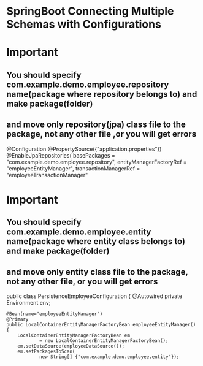 # SpringBoot Connecting Multiple Schemas with Configurations


# Important
## You should specify com.example.demo.employee.repository name(package where repository belongs to) and make package(folder) 
## and move only repository(jpa) class file to the package, not any other file ,or you will get errors
@Configuration
@PropertySource({"application.properties"})
@EnableJpaRepositories(
        basePackages = "com.example.demo.employee.repository",
        entityManagerFactoryRef = "employeeEntityManager",
        transactionManagerRef = "employeeTransactionManager"
        

# Important
## You should specify com.example.demo.employee.entity name(package where entity class belongs to) and make package(folder)
## and move only entity class file to the package, not any other file, or you will get errors
public class PersistenceEmployeeConfiguration {
    @Autowired
    private Environment env;

    @Bean(name="employeeEntityManager")
    @Primary
    public LocalContainerEntityManagerFactoryBean employeeEntityManager() {
        LocalContainerEntityManagerFactoryBean em
                = new LocalContainerEntityManagerFactoryBean();
        em.setDataSource(employeeDataSource());
        em.setPackagesToScan(
                new String[] {"com.example.demo.employee.entity"});
